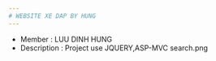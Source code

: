 ```yaml
---
# WEBSITE XE DAP BY HUNG
---
```

* Member : LUU DINH HUNG
* Description : Project use JQUERY,ASP-MVC 
search.png
